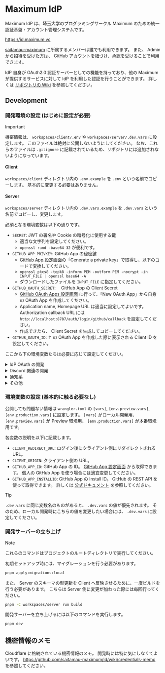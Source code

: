 # Maximum IdP

Maximum IdP は、埼玉大学のプログラミングサークル Maximum のための統一認証基盤・アカウント管理システムです。

<https://id.maximum.vc>

[saitamau-maximum](https://github.com/saitamau-maximum) に所属するメンバーは誰でも利用できます。
また、 Admin から招待を受けた方は、 GitHub アカウントを紐づけ、承認を受けることで利用できます。

IdP 自身が OAuth2.0 認証サーバーとしての機能を持っており、他の Maximum が提供するサービスに対して IdP を利用した認証を行うことができます。
詳しくは [リポジトリの Wiki](https://github.com/saitamau-maximum/id/wiki/oauth-docs) を参照してください。

## Development

### 開発環境の設定 (はじめに設定が必要)

> [!IMPORTANT]
> 機密情報は、 `workspaces/client/.env` や `workspaces/server/.dev.vars` に設定します。
> このファイルは絶対に公開しないようにしてください。
> なお、これらのファイルは `.gitignore` に記載されているため、リポジトリには追加されないようになっています。

#### Client

`workspaces/client` ディレクトリ内の `.env.example` を `.env` という名前でコピーします。
基本的に変更する必要はありません。

#### Server

`workspaces/server` ディレクトリ内の `.dev.vars.example` を `.dev.vars` という名前でコピーし、変更します。

必須となる環境変数は以下の通りです。

- `SECRET`: JWT の署名や Cookie の暗号化に使用する鍵
  - 適当な文字列を設定してください。
  - `openssl rand -base64 32` が便利です。
- `GITHUB_APP_PRIVKEY`: GitHub App の秘密鍵
  - [GitHub App 設定画面](https://github.com/organizations/saitamau-maximum/settings/apps/maximum-auth)の「Generate a private key」で取得し、以下のコードで変換してください。
  - `openssl pkcs8 -topk8 -inform PEM -outform PEM -nocrypt -in INPUT_FILE | openssl base64 -A`
  - ダウンロードしたファイルを `INPUT_FILE` に指定してください。
- `GITHUB_OAUTH_SECRET`:　 GitHub App の Client Secret
  - [GitHub OAuth Apps 設定画面](https://github.com/settings/developers) に行って、「New OAuth App」から自身の OAuth App を作成してください。
  - Application name, Homepage URL は適当に設定してよいです。 Authorization callback URL には `http://localhost:8787/auth/login/github/callback` を設定してください。
  - 作成できたら、 Client Secret を生成してコピーしてください。
- `GITHUB_OAUTH_ID`: ↑ の OAuth App を作成した際に表示される Client ID を設定してください。

ここから下の環境変数たちは必要に応じて設定してください。

<details>
<summary>IdP OAuth の開発</summary>

- `PRIVKEY_FOR_OAUTH`: IdP OAuth 内で使用する秘密鍵
  - <https://api.id.maximum.vc/oauth/util/keygen> へアクセスして生成してください。

</details>

<details>
<summary>Discord 関連の開発</summary>

- `DISCORD_OAUTH_ID`: Discord OAuth の Client ID
- `DISCORD_OAUTH_SECRET`: Discord OAuth の Client Secret
- `DISCORD_BOT_TOKEN`: Discord Bot のトークン
- `DISCORD_GUILD_ID`: Discord Bot を追加するサーバーの ID
- `DISCORD_CALENDAR_CHANNEL_ID`: Calendar の通知を送信する Discord チャンネルの ID

Discord Developer Portal (<https://discord.com/developers/applications>) から新しくアプリケーションを作成してください。
その後設定画面の OAuth2 タブから Client ID と Client Secret を取得してください。
Redirect URL として、 `http://localhost:8787/auth/login/discord/callback` を設定してください。

Bot を作成する場合、自身の管理するサーバーに Bot を追加してください。
また、 Bot タブから TOKEN を生成してください。
Bot の追加については、 OAuth2 タブの Scopes に `bot` にチェックを入れ、 Bot Permissions には少なくとも以下の権限を設定してください。

- Manage Roles (メンバーのロール設定に必要)
- Create Instant Invite (招待の作成に必要)
- Send Messages (通知等の送信に必要)

その後、 Integration Type が Guild Install であることを確認し、 Generated URL を開いて追加してください。
自身の管理するサーバーに Bot を追加してください (再)。

サーバーに Bot を追加出来たら、Installation タブにおいて、 User Install のみにチェックを入れ、 Guild Install のチェックは外しておくとよいでしょう。
また、 Bot タブから Private Bot としておくとよいと思います。
なお、権限更新時に Bot の再インストールが必要になる (と思う) ので、再インストール時は Guild Install を再有効化する必要があることに注意してください。

Guild ID と Channel ID は、ブラウザで Discord を開いたときに URL に表示されます。
`https://discord.com/channels/<Guild ID>/<Channel ID>` です。

</details>

<details>
<summary>通知系</summary>

- `CALENDAR_NOTIFY_WEBHOOK_URL`: Calendar の追加・更新時に通知を受け取る Webhook URL

</details>

<details>
<summary>その他</summary>

- `DISCORD_INVITATION_URL`: Discord の招待 URL

</details>

### 環境変数の設定 (基本的に触る必要なし)

公開しても問題ない情報は `wrangler.toml` の `[vars]`, `[env.preview.vars]`, `[env.production.vars]` に設定します。
`[vars]` がローカル開発用、 `[env.preview.vars]` が Preview 環境用、 `[env.production.vars]` が本番環境用です。

各変数の説明を以下に記載します。

- `CLIENT_REDIRECT_URL`: ログイン後にクライアント側にリダイレクトされる URL。
- `CLIENT_ORIGIN`: クライアント側の URL。
- `GITHUB_APP_ID`: GitHub App の ID。 [GitHub App 設定画面](https://github.com/organizations/saitamau-maximum/settings/apps/maximum-auth) から取得できます。 個人の GitHub App を使う場合には適宜変更してください。
- `GITHUB_APP_INSTALLID`: GitHub App の Install ID。 GitHub の REST API を使って取得できます。 詳しくは [公式ドキュメント](https://docs.github.com/ja/apps/creating-github-apps/authenticating-with-a-github-app/authenticating-as-a-github-app-installation) を参照してください。

> [!TIP]
> `.dev.vars` に同じ変数名のものがあると、 `.dev.vars` の値が優先されます。
> そのため、ローカル開発時にこちらの値を変更したい場合には、 `.dev.vars` に設定してください。

### 開発サーバーの立ち上げ

> [!NOTE]
> これらのコマンドはプロジェクトのルートディレクトリで実行してください。

初期セットアップ時には、マイグレーションを行う必要があります。

```bash
pnpm apply:migrations:local
```

また、 Server のスキーマの型更新を Client へ反映させるために、一度ビルドを行う必要があります。
こちらは Server 側に変更が加わった際には毎回行ってください。

```bash
pnpm -C workspaces/server run build
```

開発サーバーを立ち上げるには以下のコマンドを実行します。

```bash
pnpm dev
```

## 機密情報のメモ

Cloudflare に格納されている機密情報のメモ。
開発時には特に気にしなくてよいです。
<https://github.com/saitamau-maximum/id/wiki/credentials-memo> を参照してください。
